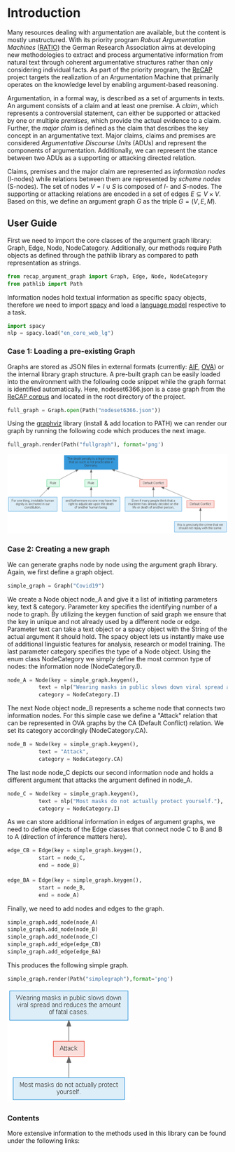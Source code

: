 # Introduction

Many resources dealing with argumentation are available, but the content is mostly unstructured.
With its priority program _Robust Argumentation Machines_ ([RATIO](http://www.spp-ratio.de/)) the German Research Association aims at developing new methodologies to extract and process argumentative information from natural text through coherent argumentative structures rather than only considering individual facts.
As part of the priority program, the [ReCAP](http://recap.uni-trier.de/) project targets the realization of an Argumentation Machine that primarily operates on the knowledge level by enabling argument-based reasoning.

Argumentation, in a formal way, is described as a set of arguments in texts. An argument consists of a claim and at least one premise. A _claim_, which represents a controversial statement, can either be supported or attacked by one or multiple _premises_, which provide the actual evidence to a claim. Further, the _major claim_ is defined as the claim that describes the key concept in an argumentative text. Major claims, claims and premises are considered _Argumentative Discourse Units_ (ADUs) and represent the components of argumentation. Additionally, we can represent the stance between two ADUs as a supporting or attacking directed relation.

Claims, premises and the major claim are represented as _information nodes_ (I-nodes) while relations between them are represented by _scheme nodes_ (S-nodes).
The set of nodes $V = I \cup S$ is composed of _I_- and _S_-nodes.
The supporting or attacking relations are encoded in a set of edges $E \subseteq V \times V$.
Based on this, we define an argument graph $G$ as the triple $G = ( V , E , M )$.

## User Guide

First we need to import the core classes of the argument graph library: Graph, Edge, Node, NodeCategory. Additionally, our methods require Path objects as defined through the pathlib library as compared to path representation as strings.

```python
from recap_argument_graph import Graph, Edge, Node, NodeCategory
from pathlib import Path
```

Information nodes hold textual information as specific spacy objects, therefore we need to import [spacy](https://spacy.io/usage) and load a [language model](https://spacy.io/usage/models) respective to a task.

```python
import spacy
nlp = spacy.load("en_core_web_lg")
```

### Case 1: Loading a pre-existing Graph

Graphs are stored as JSON files in external formats (currently: [AIF](http://www.wi2.uni-trier.de/shared/publications/2019_Bergmann_FLAIRS.pdf?), [OVA](http://ova.uni-trier.de/)) or the internal library graph structure. A pre-built graph can be easily loaded into the environment with the following code snippet while the graph format is identified automatically.
Here, nodeset6366.json is a case graph from the [ReCAP corpus](https://www.uni-trier.de/fileadmin/fb4/prof/INF/DBI/Publikationen/preprint_dumani_corpus.pdf) and located in the root directory of the project.

```python
full_graph = Graph.open(Path("nodeset6366.json"))
```

Using the [graphviz](https://graphviz.readthedocs.io/en/stable/manual.html/) library (install & add location to PATH) we can render our graph by running the following code which produces the next image.

```python
full_graph.render(Path("fullgraph"), format='png')
```

![Full Graph](img/full_graph.png)

### Case 2: Creating a new graph

We can generate graphs node by node using the argument graph library. Again, we first define a graph object.

```python
simple_graph = Graph("Covid19")
```

We create a Node object node_A and give it a list of initiating parameters key, text & category. Parameter key specifies the identifying number of a node to graph. By utilizing the keygen function of said graph we ensure that the key in unique and not already used by a different node or edge.
Parameter text can take a text object or a spacy object with the String of the actual argument it should hold. The spacy object lets us instantly make use of additional linguistic features for analysis, research or model training.
The last parameter category specifies the type of a Node object. Using the enum class NodeCategory we simply define the most common type of nodes: the information node (NodeCategory.I).

```python
node_A = Node(key = simple_graph.keygen(),
          text = nlp("Wearing masks in public slows down viral spread and reduces the amount of fatal cases."),
          category = NodeCategory.I)
```

The next Node object node_B represents a scheme node that connects two information nodes. For this simple case we define a "Attack" relation that can be represented in OVA graphs by the CA (Default Conflict) relation. We set its category accordingly (NodeCategory.CA).

```python
node_B = Node(key = simple_graph.keygen(),
          text = "Attack",
          category = NodeCategory.CA)
```

The last node node_C depicts our second information node and holds a different argument that attacks the argument defined in node_A.

```python
node_C = Node(key = simple_graph.keygen(),
          text = nlp("Most masks do not actually protect yourself."),
          category = NodeCategory.I)
```

As we can store additional information in edges of argument graphs, we need to define objects of the Edge classes that connect node C to B and B to A (direction of inference matters here).

```python
edge_CB = Edge(key = simple_graph.keygen(),
          start = node_C,
          end = node_B)

edge_BA = Edge(key = simple_graph.keygen(),
          start = node_B,
          end = node_A)
```

Finally, we need to add nodes and edges to the graph.

```python
simple_graph.add_node(node_A)
simple_graph.add_node(node_B)
simple_graph.add_node(node_C)
simple_graph.add_edge(edge_CB)
simple_graph.add_edge(edge_BA)
```

This produces the following simple graph.

```python
simple_graph.render(Path("simplegraph"),format='png')
```

![Simple Graph](img/simple_graph.png)

### Contents

More extensive information to the methods used in this library can be found under the following links:
